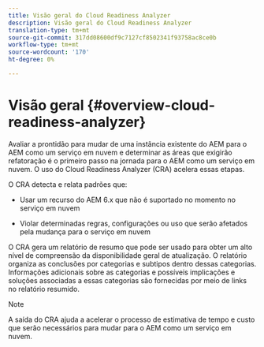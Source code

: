 ```yaml
---
title: Visão geral do Cloud Readiness Analyzer
description: Visão geral do Cloud Readiness Analyzer
translation-type: tm+mt
source-git-commit: 317dd08600df9c7127cf8502341f93758ac8ce0b
workflow-type: tm+mt
source-wordcount: '170'
ht-degree: 0%

---
```



# Visão geral {#overview-cloud-readiness-analyzer}

Avaliar a prontidão para mudar de uma instância existente do AEM para o AEM como um serviço em nuvem e determinar as áreas que exigirão refatoração é o primeiro passo na jornada para o AEM como um serviço em nuvem. O uso do Cloud Readiness Analyzer (CRA) acelera essas etapas.

O CRA detecta e relata padrões que:

* Usar um recurso do AEM 6.x que não é suportado no momento no serviço em nuvem

* Violar determinadas regras, configurações ou uso que serão afetados pela mudança para o serviço em nuvem

O CRA gera um relatório de resumo que pode ser usado para obter um alto nível de compreensão da disponibilidade geral de atualização.  O relatório organiza as conclusões por categorias e subtipos dentro dessas categorias. Informações adicionais sobre as categorias e possíveis implicações e soluções associadas a essas categorias são fornecidas por meio de links no relatório resumido.

>[!NOTE]
>A saída do CRA ajuda a acelerar o processo de estimativa de tempo e custo que serão necessários para mudar para o AEM como um serviço em nuvem.